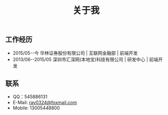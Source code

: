 ﻿---
title: 关于我
layout: about
---

## 工作经历

- 2015/05--今 华林证券股份有限公司 | 互联网金融部 | 前端开发
- 2013/06--2015/05 深圳市汇深网(本地宝)科技有限公司 | 研发中心 | 前端开发

## 联系

- QQ：545886131
- E-Mail: ray0324@foxmail.com
- Mobile: 13005448800
